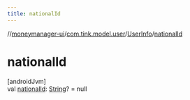 ```yaml
---
title: nationalId
---
```

//[moneymanager-ui](../../../index.html)/[com.tink.model.user](../index.html)/[UserInfo](index.html)/[nationalId](national-id.html)



# nationalId



[androidJvm]\
val [nationalId](national-id.html): [String](https://kotlinlang.org/api/latest/jvm/stdlib/kotlin/-string/index.html)? = null




